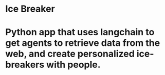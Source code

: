 # Ice Breaker

# Python app that uses langchain to get agents to retrieve data from the web, and create personalized ice-breakers with people.

